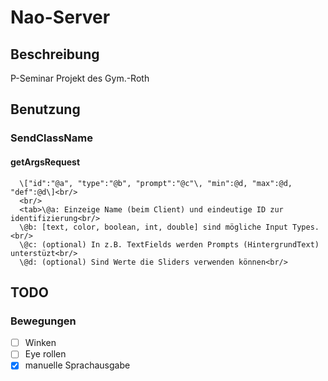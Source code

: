 # Nao-Server
## Beschreibung
P-Seminar Projekt des Gym.-Roth

## Benutzung
### SendClassName
#### getArgsRequest
      \["id":"@a", "type":"@b", "prompt":"@c"\, "min":@d, "max":@d, "def":@d\]<br/>
      <br/>
      <tab>\@a: Einzeige Name (beim Client) und eindeutige ID zur identifizierung<br/>
      \@b: [text, color, boolean, int, double] sind mögliche Input Types.<br/>
      \@c: (optional) In z.B. TextFields werden Prompts (HintergrundText) unterstüzt<br/>
      \@d: (optional) Sind Werte die Sliders verwenden können<br/>
    
## TODO
### Bewegungen
  - [ ] Winken
  - [ ] Eye rollen
  - [x] manuelle Sprachausgabe
